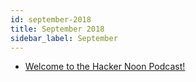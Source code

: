 ```yaml
---
id: september-2018
title: September 2018
sidebar_label: September
---
```


- [Welcome to the Hacker Noon Podcast!](archive/september-13)
